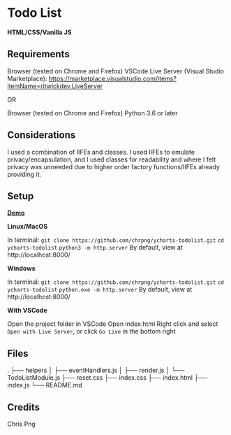 # Todo List

**HTML/CSS/Vanilla JS**

## Requirements

Browser (tested on Chrome and Firefox)
VSCode
Live Server (Visual Studio Marketplace): https://marketplace.visualstudio.com/items?itemName=ritwickdey.LiveServer

OR

Browser (tested on Chrome and Firefox)
Python 3.6 or later

## Considerations

I used a combination of IIFEs and classes. I used IIFEs to emulate privacy/encapsulation, and I used classes for readability and where I felt privacy was unneeded due to higher order factory functions/IIFEs already providing it.


## Setup

[**Demo**](https://chrpng.github.io/ycharts-todolist/)

**Linux/MacOS**

In terminal:
`git clone https://github.com/chrpng/ycharts-todolist.git`
`cd ycharts-todolist`
`python3 -m http.server`
By default, view at http://localhost:8000/

**Windows**

In terminal:
`git clone https://github.com/chrpng/ycharts-todolist.git`
`cd ycharts-todolist`
`python.exe -m http.server`
By default, view at http://localhost:8000/

**With VSCode**

Open the project folder in VSCode
Open index.html
Right click and select `Open with Live Server`, or click `Go Live` in the bottom right

## Files
.
├── helpers
│   ├── eventHandlers.js
│   ├── render.js
│   └── TodoListModule.js
├── reset.css
├── index.css
├── index.html
├── index.js
└── README.md

## Credits

Chris Png